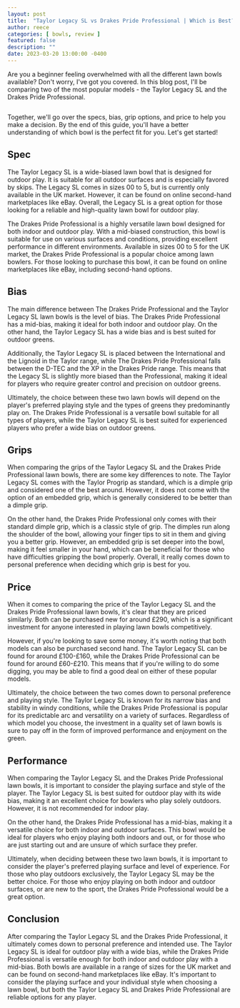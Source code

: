 ```yaml
---
layout: post
title:  "Taylor Legacy SL vs Drakes Pride Professional | Which is Best?"
author: reece
categories: [ bowls, review ]
featured: false
description: ""
date: 2023-03-20 13:00:00 -0400
---
```

    

<!-- wp:paragraph -->
<p xmlns="http://www.w3.org/1999/xhtml">Are you a beginner feeling overwhelmed with all the different lawn bowls available? Don't worry, I've got you covered. In this blog post, I'll be comparing two of the most popular models - the Taylor Legacy SL and the Drakes Pride Professional. </p>
<!-- /wp:paragraph -->

<!-- wp:image {"id":1993,"sizeSlug":"large","linkDestination":"none"} -->
<figure class="wp-block-image size-large"><img src="/img/posts/taylor-legacy-sl-vs-drakes-pride-professional-1024x576.jpg" alt="" class="wp-image-1993"/></figure>
<!-- /wp:image -->

<!-- wp:paragraph -->
<p>Together, we'll go over the specs, bias, grip options, and price to help you make a decision. By the end of this guide, you'll have a better understanding of which bowl is the perfect fit for you. Let's get started!</p>
<!-- /wp:paragraph -->

<!-- wp:heading -->
<h2>Spec</h2>
<!-- /wp:heading -->

<!-- wp:paragraph -->
<p>The Taylor Legacy SL is a wide-biased lawn bowl that is designed for outdoor play. It is suitable for all outdoor surfaces and is especially favored by skips. The Legacy SL comes in sizes 00 to 5, but is currently only available in the UK market. However, it can be found on online second-hand marketplaces like eBay. Overall, the Legacy SL is a great option for those looking for a reliable and high-quality lawn bowl for outdoor play.</p>
<!-- /wp:paragraph -->

<!-- wp:paragraph -->
<p>The Drakes Pride Professional is a highly versatile lawn bowl designed for both indoor and outdoor play. With a mid-biased construction, this bowl is suitable for use on various surfaces and conditions, providing excellent performance in different environments. Available in sizes 00 to 5 for the UK market, the Drakes Pride Professional is a popular choice among lawn bowlers. For those looking to purchase this bowl, it can be found on online marketplaces like eBay, including second-hand options.</p>
<!-- /wp:paragraph -->

<!-- wp:heading -->
<h2>Bias</h2>
<!-- /wp:heading -->

<!-- wp:paragraph -->
<p>The main difference between The Drakes Pride Professional and the Taylor Legacy SL lawn bowls is the level of bias. The Drakes Pride Professional has a mid-bias, making it ideal for both indoor and outdoor play. On the other hand, the Taylor Legacy SL has a wide bias and is best suited for outdoor greens.</p>
<!-- /wp:paragraph -->

<!-- wp:paragraph -->
<p>Additionally, the Taylor Legacy SL is placed between the International and the Lignoid in the Taylor range, while The Drakes Pride Professional falls between the D-TEC and the XP in the Drakes Pride range. This means that the Legacy SL is slightly more biased than the Professional, making it ideal for players who require greater control and precision on outdoor greens.</p>
<!-- /wp:paragraph -->

<!-- wp:paragraph -->
<p>Ultimately, the choice between these two lawn bowls will depend on the player's preferred playing style and the types of greens they predominantly play on. The Drakes Pride Professional is a versatile bowl suitable for all types of players, while the Taylor Legacy SL is best suited for experienced players who prefer a wide bias on outdoor greens.</p>
<!-- /wp:paragraph -->

<!-- wp:heading -->
<h2>Grips</h2>
<!-- /wp:heading -->

<!-- wp:paragraph -->
<p>When comparing the grips of the Taylor Legacy SL and the Drakes Pride Professional lawn bowls, there are some key differences to note. The Taylor Legacy SL comes with the Taylor Progrip as standard, which is a dimple grip and considered one of the best around. However, it does not come with the option of an embedded grip, which is generally considered to be better than a dimple grip.</p>
<!-- /wp:paragraph -->

<!-- wp:paragraph -->
<p>On the other hand, the Drakes Pride Professional only comes with their standard dimple grip, which is a classic style of grip. The dimples run along the shoulder of the bowl, allowing your finger tips to sit in them and giving you a better grip. However, an embedded grip is set deeper into the bowl, making it feel smaller in your hand, which can be beneficial for those who have difficulties gripping the bowl properly. Overall, it really comes down to personal preference when deciding which grip is best for you.</p>
<!-- /wp:paragraph -->

<!-- wp:heading -->
<h2>Price</h2>
<!-- /wp:heading -->

<!-- wp:paragraph -->
<p>When it comes to comparing the price of the Taylor Legacy SL and the Drakes Pride Professional lawn bowls, it's clear that they are priced similarly. Both can be purchased new for around £290, which is a significant investment for anyone interested in playing lawn bowls competitively.</p>
<!-- /wp:paragraph -->

<!-- wp:paragraph -->
<p>However, if you're looking to save some money, it's worth noting that both models can also be purchased second hand. The Taylor Legacy SL can be found for around £100-£160, while the Drakes Pride Professional can be found for around £60-£210. This means that if you're willing to do some digging, you may be able to find a good deal on either of these popular models.</p>
<!-- /wp:paragraph -->

<!-- wp:paragraph -->
<p>Ultimately, the choice between the two comes down to personal preference and playing style. The Taylor Legacy SL is known for its narrow bias and stability in windy conditions, while the Drakes Pride Professional is popular for its predictable arc and versatility on a variety of surfaces. Regardless of which model you choose, the investment in a quality set of lawn bowls is sure to pay off in the form of improved performance and enjoyment on the green.</p>
<!-- /wp:paragraph -->

<!-- wp:heading -->
<h2>Performance</h2>
<!-- /wp:heading -->

<!-- wp:paragraph -->
<p>When comparing the Taylor Legacy SL and the Drakes Pride Professional lawn bowls, it is important to consider the playing surface and style of the player. The Taylor Legacy SL is best suited for outdoor play with its wide bias, making it an excellent choice for bowlers who play solely outdoors. However, it is not recommended for indoor play.</p>
<!-- /wp:paragraph -->

<!-- wp:paragraph -->
<p>On the other hand, the Drakes Pride Professional has a mid-bias, making it a versatile choice for both indoor and outdoor surfaces. This bowl would be ideal for players who enjoy playing both indoors and out, or for those who are just starting out and are unsure of which surface they prefer.</p>
<!-- /wp:paragraph -->

<!-- wp:paragraph -->
<p>Ultimately, when deciding between these two lawn bowls, it is important to consider the player's preferred playing surface and level of experience. For those who play outdoors exclusively, the Taylor Legacy SL may be the better choice. For those who enjoy playing on both indoor and outdoor surfaces, or are new to the sport, the Drakes Pride Professional would be a great option.</p>
<!-- /wp:paragraph -->

<!-- wp:heading -->
<h2>Conclusion</h2>
<!-- /wp:heading -->

<!-- wp:paragraph -->
<p>After comparing the Taylor Legacy SL and the Drakes Pride Professional, it ultimately comes down to personal preference and intended use. The Taylor Legacy SL is ideal for outdoor play with a wide bias, while the Drakes Pride Professional is versatile enough for both indoor and outdoor play with a mid-bias. Both bowls are available in a range of sizes for the UK market and can be found on second-hand marketplaces like eBay. It's important to consider the playing surface and your individual style when choosing a lawn bowl, but both the Taylor Legacy SL and Drakes Pride Professional are reliable options for any player.</p>
<!-- /wp:paragraph -->
    